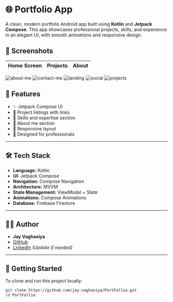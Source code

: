 # 🌐 Portfolio App

A clean, modern portfolio Android app built using **Kotlin** and **Jetpack Compose**. This app showcases professional projects, skills, and experience in an elegant UI, with smooth animations and responsive design.

## 📱 Screenshots

| Home Screen | Projects | About |
|------------|----------|-------|
![about-me](https://github.com/user-attachments/assets/b452ee1f-de09-431d-be54-fa1fce879090)
![contact-me](https://github.com/user-attachments/assets/7837203f-1b5e-4d5f-aa02-75de9c166dd4)
![landing](https://github.com/user-attachments/assets/bffb6eea-4f02-426e-9a8b-68fcf03f69a2)
![social](https://github.com/user-attachments/assets/2b1dd886-078e-4302-8ef5-9701ca0a68a7)
![projects](https://github.com/user-attachments/assets/3dbd9342-b62f-4af6-8c76-bb8880d39e1f)


## 🚀 Features

- ✨ Jetpack Compose UI
- 🔗 Project listings with links
- 🧠 Skills and expertise section
- 📜 About me section
- 📱 Responsive layout
- 💼 Designed for professionals

---

## 🛠 Tech Stack

- **Language:** Kotlin
- **UI:** Jetpack Compose
- **Navigation:** Compose Navigation
- **Architecture:** MVVM
- **State Management:** ViewModel + State
- **Animations:** Compose Animations
- **Database:** Firebase Firestore

---

## 🧑‍💻 Author

- **Jay Vaghasiya**
- [GitHub](https://github.com/jay-vaghasiya)
- [LinkedIn](https://linkedin.com/in/jay-vaghasiya) *(Update if needed)*

---

## 🏁 Getting Started

To clone and run this project locally:

```bash
git clone https://github.com/jay-vaghasiya/PortFollio.git
cd PortFollio
